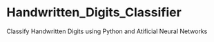 # Handwritten_Digits_Classifier
Classify Handwritten Digits using Python and Atificial Neural Networks
